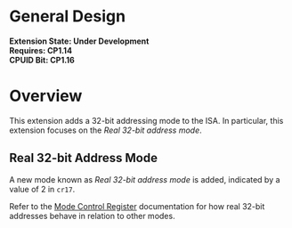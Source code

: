 # General Design

**Extension State: Under Development**  
**Requires: CP1.14**  
**CPUID Bit: CP1.16**

# Overview

This extension adds a 32-bit addressing mode to the ISA. In particular, this extension focuses on the _Real 32-bit address mode_.

## Real 32-bit Address Mode

A new mode known as _Real 32-bit address mode_ is added, indicated by a value of 2 in `cr17`.

Refer to the [Mode Control Register](../mode-control-register.md) documentation for how real 32-bit addresses behave in relation to other modes.
